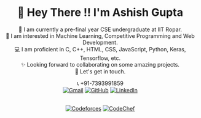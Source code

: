 <div align="center">
<h1>👋 Hey There !! I'm Ashish Gupta</h1>
🔭 I am currently a pre-final year CSE undergraduate at IIT Ropar.<br>
🌱 I am interested in Machine Learning, Competitive Programming and Web Development.<br>
💻 I am proficient in C, C++, HTML, CSS, JavaScript, Python, Keras, Tensorflow, etc.<br>
✨ Looking forward to collaborating on some amazing projects.<br>
🤝 Let's get in touch.<br>

</div>

<div align="center">

📞 +91-7393991859<br>
  [![Gmail](https://skillicons.dev/icons?i=gmail)](mailto:ashishgup2003@gmail.com)
 [![GitHub](https://skillicons.dev/icons?i=github)](https://github.com/Ashish-Gupta-2003)
  [![LinkedIn](https://skillicons.dev/icons?i=linkedin)](https://www.linkedin.com/in/ashish-gupta-86135329a/)<br>
 <br> <div> [![Codeforces](https://img.shields.io/badge/-Codeforces-1F8ACB?style=flat&logo=codeforces&logoColor=white)](https://codeforces.com/profile/_Ashish_Gupta_)
  [![CodeChef](https://img.shields.io/badge/-CodeChef-5B4638?style=flat&logo=codechef&logoColor=white)](https://www.codechef.com/users/titan_2003) </div>

</div>
